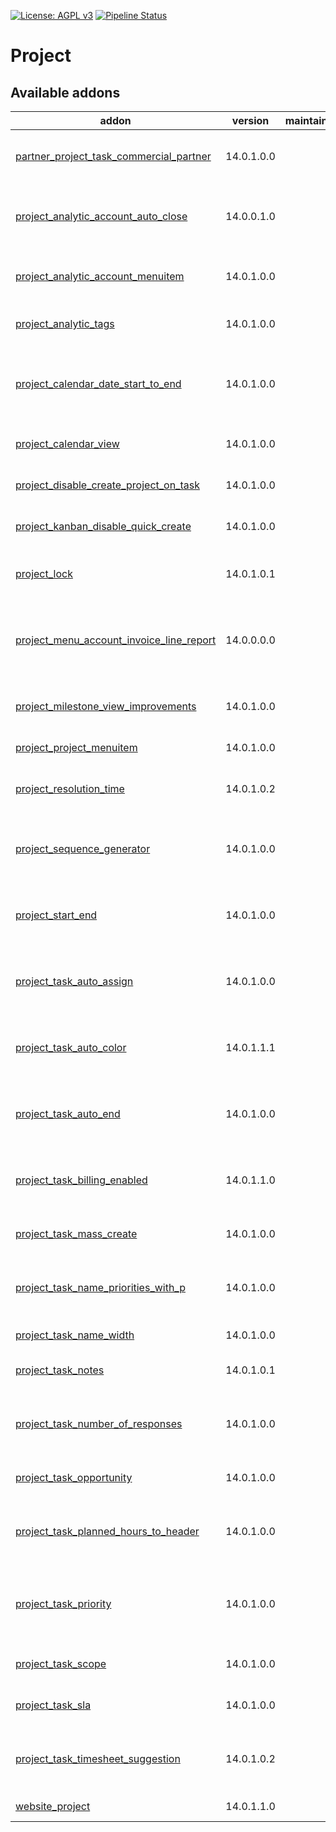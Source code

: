 [![License: AGPL v3](https://img.shields.io/badge/License-AGPL%20v3-blue.svg)](https://www.gnu.org/licenses/agpl-3.0)
[![Pipeline Status](https://gitlab.com/tawasta/odoo/project/badges/14.0-dev/pipeline.svg)](https://gitlab.com/tawasta/odoo/project/-/pipelines/)

Project
=======

[//]: # (addons)

Available addons
----------------
addon | version | maintainers | summary
--- | --- | --- | ---
[partner_project_task_commercial_partner](partner_project_task_commercial_partner/) | 14.0.1.0.0 |  | Add commercial partner to tasks
[project_analytic_account_auto_close](project_analytic_account_auto_close/) | 14.0.0.1.0 |  | Auto-close analytic account when closing project
[project_analytic_account_menuitem](project_analytic_account_menuitem/) | 14.0.1.0.0 |  | Adds a link pointing to the analytic account list
[project_analytic_tags](project_analytic_tags/) | 14.0.1.0.0 |  | Show analytic tags on projects
[project_calendar_date_start_to_end](project_calendar_date_start_to_end/) | 14.0.1.0.0 |  | Changes the default calendar dates to support a range
[project_calendar_view](project_calendar_view/) | 14.0.1.0.0 |  | Calendar view for projects
[project_disable_create_project_on_task](project_disable_create_project_on_task/) | 14.0.1.0.0 |  | Can't create a new project from task.
[project_kanban_disable_quick_create](project_kanban_disable_quick_create/) | 14.0.1.0.0 |  | Disable quick create from task kanban
[project_lock](project_lock/) | 14.0.1.0.1 |  | Adds a possibility to lock project editing
[project_menu_account_invoice_line_report](project_menu_account_invoice_line_report/) | 14.0.0.0.0 |  | Adds the invoice lines report also to project reporting menu
[project_milestone_view_improvements](project_milestone_view_improvements/) | 14.0.1.0.0 |  | Improved project milestone views
[project_project_menuitem](project_project_menuitem/) | 14.0.1.0.0 |  | Menuitem for projects
[project_resolution_time](project_resolution_time/) | 14.0.1.0.2 |  | Tracks the time from task creation to closing
[project_sequence_generator](project_sequence_generator/) | 14.0.1.0.0 |  | Add a sequence for project by pressing a button
[project_start_end](project_start_end/) | 14.0.1.0.0 |  | Shows project start and end date in form and tree views
[project_task_auto_assign](project_task_auto_assign/) | 14.0.1.0.0 |  | Assign unassigned task when stage is changed
[project_task_auto_color](project_task_auto_color/) | 14.0.1.1.1 |  | Set task colors automatically, based on rules
[project_task_auto_end](project_task_auto_end/) | 14.0.1.0.0 |  | Set tasks as ended, when stage changes to a closed stage
[project_task_billing_enabled](project_task_billing_enabled/) | 14.0.1.1.0 |  | Billing enabled boolean field for project task
[project_task_mass_create](project_task_mass_create/) | 14.0.1.0.0 |  | Mass create tasks from a text
[project_task_name_priorities_with_p](project_task_name_priorities_with_p/) | 14.0.1.0.0 |  | Renamed three star priorities with P0, P1, P2 and P3
[project_task_name_width](project_task_name_width/) | 14.0.1.0.0 |  | Project Task Name Width
[project_task_notes](project_task_notes/) | 14.0.1.0.1 |  | Add Task Notes to project task
[project_task_number_of_responses](project_task_number_of_responses/) | 14.0.1.0.0 |  | Keep track of the Number of Responses sent to the customer
[project_task_opportunity](project_task_opportunity/) | 14.0.1.0.0 |  | Create an opportunity from a task
[project_task_planned_hours_to_header](project_task_planned_hours_to_header/) | 14.0.1.0.0 |  | Move planned hours to project task header
[project_task_priority](project_task_priority/) | 14.0.1.0.0 |  | Compute project task priorities based on scope and SLA
[project_task_scope](project_task_scope/) | 14.0.1.0.0 |  | Define scopes on project tasks
[project_task_sla](project_task_sla/) | 14.0.1.0.0 |  | Define SLA levels on project tasks
[project_task_timesheet_suggestion](project_task_timesheet_suggestion/) | 14.0.1.0.2 |  | Suggest a timesheet description based on the task
[website_project](website_project/) | 14.0.1.1.0 |  | Website Project

[//]: # (end addons)
